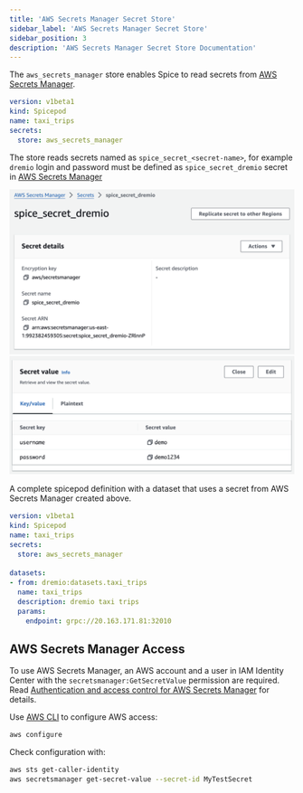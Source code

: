 ```yaml
---
title: 'AWS Secrets Manager Secret Store'
sidebar_label: 'AWS Secrets Manager Secret Store'
sidebar_position: 3
description: 'AWS Secrets Manager Secret Store Documentation'
---
```


The `aws_secrets_manager` store enables Spice to read secrets from [AWS Secrets Manager](https://aws.amazon.com/secrets-manager/).

```yaml
version: v1beta1
kind: Spicepod
name: taxi_trips
secrets:
  store: aws_secrets_manager
```
The store reads secrets named as `spice_secret_<secret-name>`, for example `dremio` login and password must be defined as `spice_secret_dremio` secret in [AWS Secrets Manager](https://console.aws.amazon.com/secretsmanager/listsecrets)

<img src="/img/secrets-aws-secrets-manager-dremio-1.png" alt="" width="800" />

<img src="/img/secrets-aws-secrets-manager-dremio-2.png" alt="" width="800" />

A complete spicepod definition with a dataset that uses a secret from AWS Secrets Manager created above.

```yaml
version: v1beta1
kind: Spicepod
name: taxi_trips
secrets:
  store: aws_secrets_manager

datasets:
- from: dremio:datasets.taxi_trips
  name: taxi_trips
  description: dremio taxi trips
  params:
    endpoint: grpc://20.163.171.81:32010
```

## AWS Secrets Manager Access

To use AWS Secrets Manager, an AWS account and a user in IAM Identity Center with the `secretsmanager:GetSecretValue` permission are required. Read [Authentication and access control for AWS Secrets Manager](https://docs.aws.amazon.com/secretsmanager/latest/userguide/auth-and-access.html) for details.

Use [AWS CLI](https://docs.aws.amazon.com/cli/v1/userguide/cli-chap-authentication.html) to configure AWS access:

```bash
aws configure
```

Check configuration with:

```bash
aws sts get-caller-identity
aws secretsmanager get-secret-value --secret-id MyTestSecret
```
